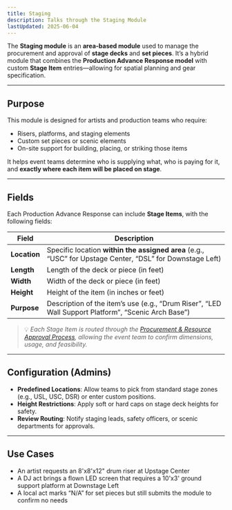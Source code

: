 ```yaml
---
title: Staging
description: Talks through the Staging Module
lastUpdated: 2025-06-04
---
```


The **Staging module** is an **area-based module** used to manage the procurement and approval of **stage decks** and **set pieces**. It’s a hybrid module that combines the **Production Advance Response model** with custom **Stage Item** entries—allowing for spatial planning and gear specification.

---

## Purpose

This module is designed for artists and production teams who require:

- Risers, platforms, and staging elements
- Custom set pieces or scenic elements
- On-site support for building, placing, or striking those items

It helps event teams determine who is supplying what, who is paying for it, and **exactly where each item will be placed on stage**.

---

## Fields

Each Production Advance Response can include **Stage Items**, with the following fields:

| Field        | Description                                                                                               |
| ------------ | --------------------------------------------------------------------------------------------------------- |
| **Location** | Specific location **within the assigned area** (e.g., “USC” for Upstage Center, “DSL” for Downstage Left) |
| **Length**   | Length of the deck or piece (in feet)                                                                     |
| **Width**    | Width of the deck or piece (in feet)                                                                      |
| **Height**   | Height of the item (in inches or feet)                                                                    |
| **Purpose**  | Description of the item’s use (e.g., “Drum Riser”, “LED Wall Support Platform”, “Scenic Arch Base”)       |

> 💡 _Each Stage Item is routed through the [Procurement & Resource Approval Process](#), allowing the event team to confirm dimensions, usage, and feasibility._

---

## Configuration (Admins)

- **Predefined Locations**: Allow teams to pick from standard stage zones (e.g., USL, USC, DSR) or enter custom positions.
- **Height Restrictions**: Apply soft or hard caps on stage deck heights for safety.
- **Review Routing**: Notify staging leads, safety officers, or scenic departments for approvals.

---

## Use Cases

- An artist requests an 8'x8'x12" drum riser at Upstage Center
- A DJ act brings a flown LED screen that requires a 10'x3' ground support platform at Downstage Left
- A local act marks “N/A” for set pieces but still submits the module to confirm no needs

